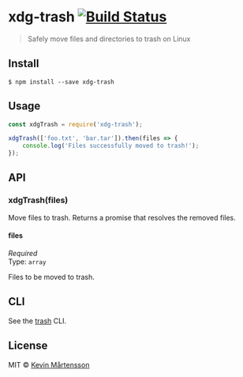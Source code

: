 # xdg-trash [![Build Status](http://img.shields.io/travis/kevva/xdg-trash.svg?style=flat)](https://travis-ci.org/kevva/xdg-trash)

> Safely move files and directories to trash on Linux


## Install

```
$ npm install --save xdg-trash
```


## Usage

```js
const xdgTrash = require('xdg-trash');

xdgTrash(['foo.txt', 'bar.tar']).then(files => {
	console.log('Files successfully moved to trash!');
});
```


## API

### xdgTrash(files)

Move files to trash. Returns a promise that resolves the removed files.

#### files

*Required*  
Type: `array`

Files to be moved to trash.


## CLI

See the [trash](https://github.com/sindresorhus/trash#cli) CLI.


## License

MIT © [Kevin Mårtensson](https://github.com/kevva)

